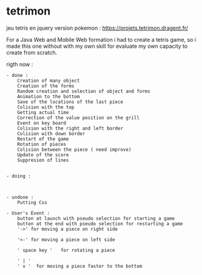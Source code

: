 # tetrimon
jeu tetris en jquery version pokemon : https://projets.tetrimon.dragent.fr/

For a Java Web and Mobile Web formation i had to create a tetris game, so i made this one without with my own skill for evaluate my own capacity to create from scratch.

rigth now : 
    
    - done :
        Creation of many object
        Creation of the forms
        Random creation and selection of object and forms
        Animation to the bottom
        Save of the locations of the last piece
        Colision with the top
        Getting actual time
        Correction of the value position on the grill
        Event on key board
        Colision with the right and left border
        Colision with down border
        Restart of the game
        Rotation of pieces
        Colision between the piece ( need improve)
        Update of the score
        Suppresion of lines
        
        
    - doing :
        
              
              
    - undone : 
        Putting Css

    - User's Event : 
        button at launch with pseudo selection for starting a game
        button at the end with pseudo selection for restarting a game 
        '->' for moving a piece on right side
        
        '<-' for moving a piece on left side 

        ' space key '   for rotating a piece 
    
        ' | ' 
        ' v '  for moving a piece faster to the bottom
